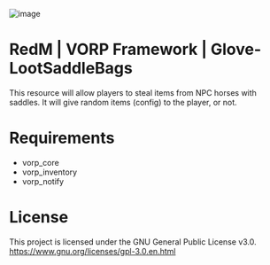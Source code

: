 ![image](https://github.com/user-attachments/assets/aa336085-25de-42b5-bec9-4feb0dae1d5a)

# RedM | VORP Framework | Glove-LootSaddleBags
This resource will allow players to steal items from NPC horses with saddles. It will give random items (config) to the player, or not.

# Requirements
- vorp_core
- vorp_inventory
- vorp_notify

# License
This project is licensed under the GNU General Public License v3.0.
https://www.gnu.org/licenses/gpl-3.0.en.html
